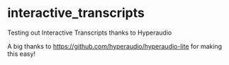 # interactive_transcripts
Testing out Interactive Transcripts thanks to Hyperaudio

A big thanks to https://github.com/hyperaudio/hyperaudio-lite for making this easy!
